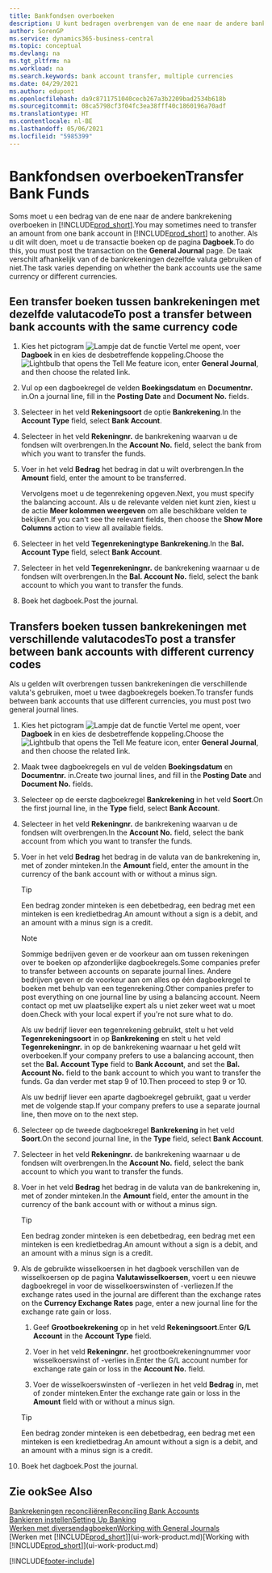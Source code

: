 ```yaml
---
title: Bankfondsen overboeken
description: U kunt bedragen overbrengen van de ene naar de andere bankrekening, inclusief andere valuta's, door de transactie in het dagboek te boeken.
author: SorenGP
ms.service: dynamics365-business-central
ms.topic: conceptual
ms.devlang: na
ms.tgt_pltfrm: na
ms.workload: na
ms.search.keywords: bank account transfer, multiple currencies
ms.date: 04/29/2021
ms.author: edupont
ms.openlocfilehash: da9c8711751040cecb267a3b2209bad2534b618b
ms.sourcegitcommit: 08ca5798cf3f04fc3ea38fff40c1860196a70adf
ms.translationtype: HT
ms.contentlocale: nl-BE
ms.lasthandoff: 05/06/2021
ms.locfileid: "5985399"
---
```

# <a name="transfer-bank-funds"></a><span data-ttu-id="d35fe-103">Bankfondsen overboeken</span><span class="sxs-lookup"><span data-stu-id="d35fe-103">Transfer Bank Funds</span></span>

<span data-ttu-id="d35fe-104">Soms moet u een bedrag van de ene naar de andere bankrekening overboeken in [!INCLUDE[prod_short](includes/prod_short.md)].</span><span class="sxs-lookup"><span data-stu-id="d35fe-104">You may sometimes need to transfer an amount from one bank account in [!INCLUDE[prod_short](includes/prod_short.md)] to another.</span></span> <span data-ttu-id="d35fe-105">Als u dit wilt doen, moet u de transactie boeken op de pagina **Dagboek**.</span><span class="sxs-lookup"><span data-stu-id="d35fe-105">To do this, you must post the transaction on the **General Journal** page.</span></span> <span data-ttu-id="d35fe-106">De taak verschilt afhankelijk van of de bankrekeningen dezelfde valuta gebruiken of niet.</span><span class="sxs-lookup"><span data-stu-id="d35fe-106">The task varies depending on whether the bank accounts use the same currency or different currencies.</span></span>

## <a name="to-post-a-transfer-between-bank-accounts-with-the-same-currency-code"></a><span data-ttu-id="d35fe-107">Een transfer boeken tussen bankrekeningen met dezelfde valutacode</span><span class="sxs-lookup"><span data-stu-id="d35fe-107">To post a transfer between bank accounts with the same currency code</span></span>

1. <span data-ttu-id="d35fe-108">Kies het pictogram ![Lampje dat de functie Vertel me opent](media/ui-search/search_small.png "Vertel me wat u wilt doen"), voer **Dagboek** in en kies de desbetreffende koppeling.</span><span class="sxs-lookup"><span data-stu-id="d35fe-108">Choose the ![Lightbulb that opens the Tell Me feature](media/ui-search/search_small.png "Tell me what you want to do") icon, enter **General Journal**, and then choose the related link.</span></span>
2. <span data-ttu-id="d35fe-109">Vul op een dagboekregel de velden **Boekingsdatum** en **Documentnr.** in.</span><span class="sxs-lookup"><span data-stu-id="d35fe-109">On a journal line, fill in the **Posting Date** and **Document No.** fields.</span></span>
3. <span data-ttu-id="d35fe-110">Selecteer in het veld **Rekeningsoort** de optie **Bankrekening**.</span><span class="sxs-lookup"><span data-stu-id="d35fe-110">In the **Account Type** field, select **Bank Account**.</span></span>
4. <span data-ttu-id="d35fe-111">Selecteer in het veld **Rekeningnr.** de bankrekening waarvan u de fondsen wilt overbrengen.</span><span class="sxs-lookup"><span data-stu-id="d35fe-111">In the **Account No.** field, select the bank from which you want to transfer the funds.</span></span>
5. <span data-ttu-id="d35fe-112">Voer in het veld **Bedrag** het bedrag in dat u wilt overbrengen.</span><span class="sxs-lookup"><span data-stu-id="d35fe-112">In the **Amount** field, enter the amount to be transferred.</span></span>

    <span data-ttu-id="d35fe-113">Vervolgens moet u de tegenrekening opgeven.</span><span class="sxs-lookup"><span data-stu-id="d35fe-113">Next, you must specify the balancing account.</span></span> <span data-ttu-id="d35fe-114">Als u de relevante velden niet kunt zien, kiest u de actie **Meer kolommen weergeven** om alle beschikbare velden te bekijken.</span><span class="sxs-lookup"><span data-stu-id="d35fe-114">If you can't see the relevant fields, then choose the **Show More Columns** action to view all available fields.</span></span>
6. <span data-ttu-id="d35fe-115">Selecteer in het veld **Tegenrekeningtype** **Bankrekening**.</span><span class="sxs-lookup"><span data-stu-id="d35fe-115">In the **Bal. Account Type** field, select **Bank Account**.</span></span>
7. <span data-ttu-id="d35fe-116">Selecteer in het veld **Tegenrekeningnr.** de bankrekening waarnaar u de fondsen wilt overbrengen.</span><span class="sxs-lookup"><span data-stu-id="d35fe-116">In the **Bal. Account No.** field, select the bank account to which you want to transfer the funds.</span></span>
8. <span data-ttu-id="d35fe-117">Boek het dagboek.</span><span class="sxs-lookup"><span data-stu-id="d35fe-117">Post the journal.</span></span>

## <a name="to-post-a-transfer-between-bank-accounts-with-different-currency-codes"></a><span data-ttu-id="d35fe-118">Transfers boeken tussen bankrekeningen met verschillende valutacodes</span><span class="sxs-lookup"><span data-stu-id="d35fe-118">To post a transfer between bank accounts with different currency codes</span></span>

<span data-ttu-id="d35fe-119">Als u gelden wilt overbrengen tussen bankrekeningen die verschillende valuta's gebruiken, moet u twee dagboekregels boeken.</span><span class="sxs-lookup"><span data-stu-id="d35fe-119">To transfer funds between bank accounts that use different currencies, you must post two general journal lines.</span></span>

1. <span data-ttu-id="d35fe-120">Kies het pictogram ![Lampje dat de functie Vertel me opent](media/ui-search/search_small.png "Vertel me wat u wilt doen"), voer **Dagboek** in en kies de desbetreffende koppeling.</span><span class="sxs-lookup"><span data-stu-id="d35fe-120">Choose the ![Lightbulb that opens the Tell Me feature](media/ui-search/search_small.png "Tell me what you want to do") icon, enter **General Journal**, and then choose the related link.</span></span>
2. <span data-ttu-id="d35fe-121">Maak twee dagboekregels en vul de velden **Boekingsdatum** en **Documentnr.** in.</span><span class="sxs-lookup"><span data-stu-id="d35fe-121">Create two journal lines, and fill in the **Posting Date** and **Document No.** fields.</span></span>
3. <span data-ttu-id="d35fe-122">Selecteer op de eerste dagboekregel **Bankrekening** in het veld **Soort**.</span><span class="sxs-lookup"><span data-stu-id="d35fe-122">On the first journal line, in the **Type** field, select **Bank Account**.</span></span>
4. <span data-ttu-id="d35fe-123">Selecteer in het veld **Rekeningnr.** de bankrekening waarvan u de fondsen wilt overbrengen.</span><span class="sxs-lookup"><span data-stu-id="d35fe-123">In the **Account No.** field, select the bank account from which you want to transfer the funds.</span></span>
5. <span data-ttu-id="d35fe-124">Voer in het veld **Bedrag** het bedrag in de valuta van de bankrekening in, met of zonder minteken.</span><span class="sxs-lookup"><span data-stu-id="d35fe-124">In the **Amount** field, enter the amount in the currency of the bank account with or without a minus sign.</span></span>

    > [!TIP]
    > <span data-ttu-id="d35fe-125">Een bedrag zonder minteken is een debetbedrag, een bedrag met een minteken is een kredietbedrag.</span><span class="sxs-lookup"><span data-stu-id="d35fe-125">An amount without a sign is a debit, and an amount with a minus sign is a credit.</span></span>

    > [!NOTE]
    > <span data-ttu-id="d35fe-126">Sommige bedrijven geven er de voorkeur aan om tussen rekeningen over te boeken op afzonderlijke dagboekregels.</span><span class="sxs-lookup"><span data-stu-id="d35fe-126">Some companies prefer to transfer between accounts on separate journal lines.</span></span> <span data-ttu-id="d35fe-127">Andere bedrijven geven er de voorkeur aan om alles op één dagboekregel te boeken met behulp van een tegenrekening.</span><span class="sxs-lookup"><span data-stu-id="d35fe-127">Other companies prefer to post everything on one journal line by using a balancing account.</span></span> <span data-ttu-id="d35fe-128">Neem contact op met uw plaatselijke expert als u niet zeker weet wat u moet doen.</span><span class="sxs-lookup"><span data-stu-id="d35fe-128">Check with your local expert if you're not sure what to do.</span></span>
    >
    > <span data-ttu-id="d35fe-129">Als uw bedrijf liever een tegenrekening gebruikt, stelt u het veld **Tegenrekeningsoort** in op **Bankrekening** en stelt u het veld **Tegenrekeningnr.** in op de bankrekening waarnaar u het geld wilt overboeken.</span><span class="sxs-lookup"><span data-stu-id="d35fe-129">If your company prefers to use a balancing account, then set the **Bal. Account Type** field to **Bank Account**, and set the **Bal. Account No.** field to the bank account to which you want to transfer the funds.</span></span> <span data-ttu-id="d35fe-130">Ga dan verder met stap 9 of 10.</span><span class="sxs-lookup"><span data-stu-id="d35fe-130">Then proceed to step 9 or 10.</span></span>
    >
    > <span data-ttu-id="d35fe-131">Als uw bedrijf liever een aparte dagboekregel gebruikt, gaat u verder met de volgende stap.</span><span class="sxs-lookup"><span data-stu-id="d35fe-131">If your company prefers to use a separate journal line, then move on to the next step.</span></span>
6. <span data-ttu-id="d35fe-132">Selecteer op de tweede dagboekregel **Bankrekening** in het veld **Soort**.</span><span class="sxs-lookup"><span data-stu-id="d35fe-132">On the second journal line, in the **Type** field, select **Bank Account**.</span></span>
7. <span data-ttu-id="d35fe-133">Selecteer in het veld **Rekeningnr.** de bankrekening waarnaar u de fondsen wilt overbrengen.</span><span class="sxs-lookup"><span data-stu-id="d35fe-133">In the **Account No.** field, select the bank account to which you want to transfer the funds.</span></span>
8. <span data-ttu-id="d35fe-134">Voer in het veld **Bedrag** het bedrag in de valuta van de bankrekening in, met of zonder minteken.</span><span class="sxs-lookup"><span data-stu-id="d35fe-134">In the **Amount** field, enter the amount in the currency of the bank account with or without a minus sign.</span></span>

    > [!TIP]
    > <span data-ttu-id="d35fe-135">Een bedrag zonder minteken is een debetbedrag, een bedrag met een minteken is een kredietbedrag.</span><span class="sxs-lookup"><span data-stu-id="d35fe-135">An amount without a sign is a debit, and an amount with a minus sign is a credit.</span></span>
9. <span data-ttu-id="d35fe-136">Als de gebruikte wisselkoersen in het dagboek verschillen van de wisselkoersen op de pagina **Valutawisselkoersen**, voert u een nieuwe dagboekregel in voor de wisselkoerswinsten of -verliezen.</span><span class="sxs-lookup"><span data-stu-id="d35fe-136">If the exchange rates used in the journal are different than the exchange rates on the **Currency Exchange Rates** page, enter a new journal line for the exchange rate gain or loss.</span></span>  

    1. <span data-ttu-id="d35fe-137">Geef **Grootboekrekening** op in het veld **Rekeningsoort**.</span><span class="sxs-lookup"><span data-stu-id="d35fe-137">Enter **G/L Account** in the **Account Type** field.</span></span>  

    2. <span data-ttu-id="d35fe-138">Voer in het veld **Rekeningnr.** het grootboekrekeningnummer voor wisselkoerswinst of -verlies in.</span><span class="sxs-lookup"><span data-stu-id="d35fe-138">Enter the G/L account number for exchange rate gain or loss in the **Account No.** field.</span></span>  

    3. <span data-ttu-id="d35fe-139">Voer de wisselkoerswinsten of -verliezen in het veld **Bedrag** in, met of zonder minteken.</span><span class="sxs-lookup"><span data-stu-id="d35fe-139">Enter the exchange rate gain or loss in the **Amount** field with or without a minus sign.</span></span>

    > [!TIP]
    > <span data-ttu-id="d35fe-140">Een bedrag zonder minteken is een debetbedrag, een bedrag met een minteken is een kredietbedrag.</span><span class="sxs-lookup"><span data-stu-id="d35fe-140">An amount without a sign is a debit, and an amount with a minus sign is a credit.</span></span>
10. <span data-ttu-id="d35fe-141">Boek het dagboek.</span><span class="sxs-lookup"><span data-stu-id="d35fe-141">Post the journal.</span></span>

## <a name="see-also"></a><span data-ttu-id="d35fe-142">Zie ook</span><span class="sxs-lookup"><span data-stu-id="d35fe-142">See Also</span></span>

[<span data-ttu-id="d35fe-143">Bankrekeningen reconciliëren</span><span class="sxs-lookup"><span data-stu-id="d35fe-143">Reconciling Bank Accounts</span></span>](bank-manage-bank-accounts.md)  
[<span data-ttu-id="d35fe-144">Bankieren instellen</span><span class="sxs-lookup"><span data-stu-id="d35fe-144">Setting Up Banking</span></span>](bank-setup-banking.md)  
[<span data-ttu-id="d35fe-145">Werken met diversendagboeken</span><span class="sxs-lookup"><span data-stu-id="d35fe-145">Working with General Journals</span></span>](ui-work-general-journals.md)  
<span data-ttu-id="d35fe-146">[Werken met [!INCLUDE[prod_short](includes/prod_short.md)]](ui-work-product.md)</span><span class="sxs-lookup"><span data-stu-id="d35fe-146">[Working with [!INCLUDE[prod_short](includes/prod_short.md)]](ui-work-product.md)</span></span>


[!INCLUDE[footer-include](includes/footer-banner.md)]